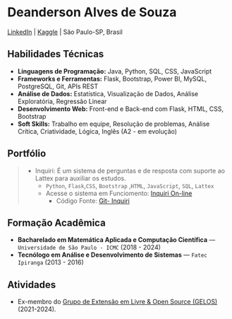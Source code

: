 # Deanderson Alves de Souza
[LinkedIn](https://linkedin.com/in/deandreson) | [Kaggle](https://www.kaggle.com/deandresonalves)  | São Paulo-SP, Brasil

## Habilidades Técnicas
- **Linguagens de Programação:** Java, Python, SQL, CSS, JavaScript
- **Frameworks e Ferramentas:** Flask, Bootstrap, Power BI, MySQL, PostgreSQL, Git, APIs REST
- **Análise de Dados:** Estatística, Visualização de Dados, Análise Exploratória, Regressão Linear
- **Desenvolvimento Web:** Front-end e Back-end com Flask, HTML, CSS, Bootstrap
- **Soft Skills:** Trabalho em equipe, Resolução de problemas, Análise Crítica, Criatividade, Lógica, Inglês (A2 - em evolução)

## Portfólio
>- Inquiri: É um sistema de perguntas e de resposta com suporte ao Lattex para auxiliar os estudos.
>   - `Python`, `Flask`,`CSS`, `Bootstrap` ,`HTML`,  `JavaScript`, `SQL`, `Lattex`
>    - Acesse o sistema em Funciomento:  [Inquiri On-line](https://deandreson.pythonanywhere.com/)
>        - Código Fonte: [Git- Inquiri](https://github.com/deandreson/Inquiri)
## Formação Acadêmica
- **Bacharelado em Matemática Aplicada e Computação Científica** — `Universidade de São Paulo - ICMC` (2018 - 2024)
- **Tecnólogo em Análise e Desenvolvimento de Sistemas** — `Fatec Ipiranga` (2013 - 2016)


## Atividades
- Ex-membro do [Grupo de Extensão em Livre & Open Source (GELOS)](https://github.com/gelos-icmc) (2021-2024).
